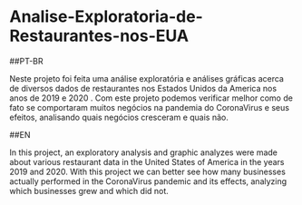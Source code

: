 # Analise-Exploratoria-de-Restaurantes-nos-EUA

##PT-BR
<p>Neste projeto foi feita uma análise exploratória e análises gráficas acerca de diversos dados de restaurantes nos Estados Unidos da America nos anos de 2019 e 2020 . Com este projeto podemos verificar melhor como de fato se comportaram muitos negócios na pandemia do CoronaVirus e seus efeitos, analisando quais negócios cresceram e quais não.</p>

##EN
<p>In this project, an exploratory analysis and graphic analyzes were made about various restaurant data in the United States of America in the years 2019 and 2020. With this project we can better see how many businesses actually performed in the CoronaVirus pandemic and its effects, analyzing which businesses grew and which did not.</p>
